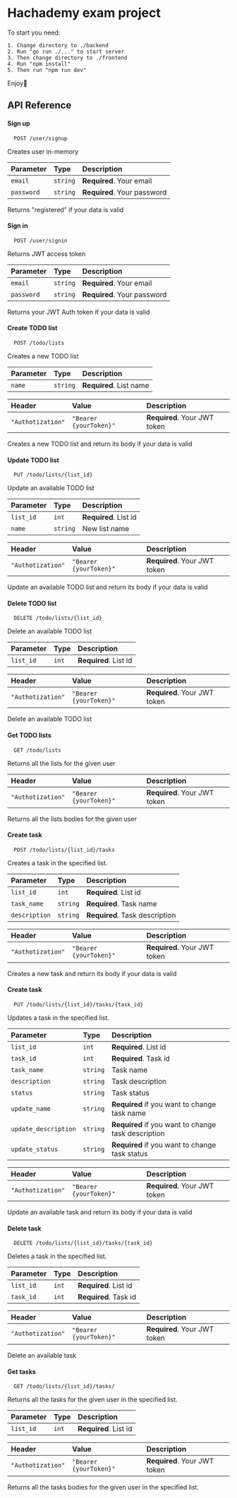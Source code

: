 
# Hachademy exam project

To start you need:

    1. Change directory to ./backend
    2. Run "go run ./..." to start server
    3. Then change directory to ./frontend
    4. Run "npm install"
    5. Then run "npm run dev"

Enjoy🤝


## API Reference

#### Sign up

```http
  POST /user/signup
```

Creates user in-memory

| Parameter | Type     | Description                |
| :-------- | :------- | :------------------------- |
| `email` | `string` | **Required**. Your email|
| `password` | `string` | **Required**. Your password|

Returns "registered" if your data is valid

#### Sign in

```http
  POST /user/signin
```

Returns JWT access token

| Parameter | Type     | Description                       |
| :-------- | :------- | :-------------------------------- |
| `email` | `string` | **Required**. Your email|
| `password` | `string` | **Required**. Your password|

Returns your JWT Auth token if your data is valid


#### Create TODO list

```http
  POST /todo/lists
```

Creates a new TODO list

| Parameter | Type     | Description                       |
| :-------- | :------- | :-------------------------------- |
| `name` | `string` | **Required**. List name|

| Header | Value     | Description                       |
| :-------- | :------- | :-------------------------------- |
| `"Authotization"` | `"Bearer {yourToken}"` |**Required**. Your JWT token|

Creates a new TODO list and return its body if your data is valid

#### Update TODO list

```http
  PUT /todo/lists/{list_id}
```

Update an available TODO list

| Parameter | Type     | Description                       |
| :-------- | :------- | :-------------------------------- |
| `list_id` | `int` | **Required**. List id|
| `name` | `string` |New list name|

| Header | Value     | Description                       |
| :-------- | :------- | :-------------------------------- |
| `"Authotization"` | `"Bearer {yourToken}"` |**Required**. Your JWT token|

Update an available TODO list and return its body if your data is valid

#### Delete TODO list

```http
  DELETE /todo/lists/{list_id}
```

Delete an available TODO list

| Parameter | Type     | Description                       |
| :-------- | :------- | :-------------------------------- |
| `list_id` | `int` | **Required**. List id|

| Header | Value     | Description                       |
| :-------- | :------- | :-------------------------------- |
| `"Authotization"` | `"Bearer {yourToken}"` |**Required**. Your JWT token|

Delete an available TODO list

#### Get TODO lists

```http
  GET /todo/lists
```

Returns all the lists for the given user

| Header | Value     | Description                       |
| :-------- | :------- | :-------------------------------- |
| `"Authotization"` | `"Bearer {yourToken}"` |**Required**. Your JWT token|

Returns all the lists bodies for the given user

#### Create task

```http
  POST /todo/lists/{list_id}/tasks
```

Creates a task in the specified list.

| Parameter | Type     | Description                       |
| :-------- | :------- | :-------------------------------- |
| `list_id` | `int` | **Required**. List id|
| `task_name` | `string` | **Required**. Task name|
| `description` | `string` | **Required**. Task description|

| Header | Value     | Description                       |
| :-------- | :------- | :-------------------------------- |
| `"Authotization"` | `"Bearer {yourToken}"` |**Required**. Your JWT token|

Creates a new task and return its body if your data is valid

#### Create task

```http
  PUT /todo/lists/{list_id}/tasks/{task_id}
```

Updates a task in the specified list.

| Parameter | Type     | Description                       |
| :-------- | :------- | :-------------------------------- |
| `list_id` | `int` |**Required**. List id|
| `task_id` | `int` |**Required**. Task id|
| `task_name` | `string` |Task name|
| `description` | `string` |Task description|
| `status` | `string` |Task status|
| `update_name` | `string` | **Required** if you want to change task name|
| `update_description` | `string` | **Required** if you want to change task description|
| `update_status` | `string` | **Required** if you want to change task status|

| Header | Value     | Description                       |
| :-------- | :------- | :-------------------------------- |
| `"Authotization"` | `"Bearer {yourToken}"` |**Required**. Your JWT token|

Update an available task and return its body if your data is valid

#### Delete task

```http
  DELETE /todo/lists/{list_id}/tasks/{task_id}
```

Deletes a task in the specified list.

| Parameter | Type     | Description                       |
| :-------- | :------- | :-------------------------------- |
| `list_id` | `int` | **Required**. List id|
| `task_id` | `int` | **Required**. Task id|

| Header | Value     | Description                       |
| :-------- | :------- | :-------------------------------- |
| `"Authotization"` | `"Bearer {yourToken}"` |**Required**. Your JWT token|

Delete an available task

#### Get tasks

```http
  GET /todo/lists/{list_id}/tasks/
```

Returns all the tasks for the given user in the specified list.

| Parameter | Type     | Description                       |
| :-------- | :------- | :-------------------------------- |
| `list_id` | `int` | **Required**. List id|

| Header | Value     | Description                       |
| :-------- | :------- | :-------------------------------- |
| `"Authotization"` | `"Bearer {yourToken}"` |**Required**. Your JWT token|

Returns all the tasks bodies for the given user in the specified list.